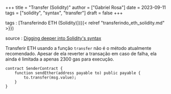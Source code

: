 +++
title = "Transfer (Solidity)"
author = ["Gabriel Rosa"]
date = 2023-09-11
tags = ["solidity", "syntax", "transfer"]
draft = false
+++

tags
: [Transferindo ETH (Solidity)]({{< relref "transferindo_eth_solidity.md" >}})

source
: [Digging deeper into Solidity's syntax](https://learnweb3.io/degrees/ethereum-developer-degree/sophomore/digging-deeper-into-soliditys-syntax/#eth-transfers)

Transferir ETH usando a função `transfer` não é o método atualmente recomendado. Apesar de ela reverter a transação em caso de falha, ela ainda é limitada a apenas 2300 gas para execução.

```solidity
contract SenderContract {
    function sendEther(address payable to) public payable {
        to.transfer(msg.value);
    }
}
```
